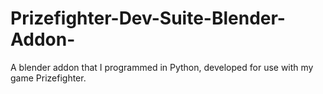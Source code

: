 # Prizefighter-Dev-Suite-Blender-Addon-
A blender addon that I programmed in Python, developed for use with my game Prizefighter.
